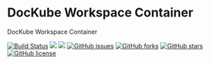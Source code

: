 # DocKube Workspace Container
DocKube Workspace Container

[![Build Status](https://travis-ci.org/dockube/dockube-workspace.svg?branch=ansible)](https://travis-ci.org/dockube/dockube-workspace) [![](https://images.microbadger.com/badges/image/dockube/dockube-workspace:ansible.svg)](https://microbadger.com/images/dockube/dockube-workspace:ansible "Layers") [![](https://images.microbadger.com/badges/version/dockube/dockube-workspace:ansible.svg)](https://microbadger.com/images/dockube/dockube-workspace:ansible "Version") [![GitHub issues](https://img.shields.io/github/issues/dockube/dockube-workspace.svg)](https://github.com/dockube/dockube-workspace/issues) [![GitHub forks](https://img.shields.io/github/forks/dockube/dockube-workspace.svg)](https://github.com/dockube/dockube-workspace/network) [![GitHub stars](https://img.shields.io/github/stars/dockube/dockube-workspace.svg)](https://github.com/dockube/dockube-workspace/stargazers) [![GitHub license](https://img.shields.io/badge/license-Apache-blue.svg)](https://raw.githubusercontent.com/dockube/dockube-workspace/ansible/LICENSE)
